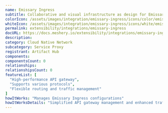```yaml
---
name: Emissary Ingress
subtitle: Collaborative and visual infrastructure as design for Emissary Ingress
colorIcon: /assets/images/integration/emissary-ingress/icons/color/emissary-ingress-color.svg
whiteIcon: /assets/images/integration/emissary-ingress/icons/white/emissary-ingress-white.svg
permalink: extensibility/integrations/emissary-ingress
docURL: https://docs.meshery.io/extensibility/integrations/emissary-ingress
description: 
category: Cloud Native Network
subcategory: Service Proxy
registrant: Artifact Hub
components: 
componentsCount: 0
relationships: 
relationshipsCount: 0
featureList: [
  "High-performance API gateway",
  "Supports various protocols",
  "Flexible routing and traffic management"
]
howItWorks: "Manages Emissary Ingress configurations"
howItWorksDetails: "Simplified API gateway management and enhanced traffic routing in Kubernetes"
---
```

